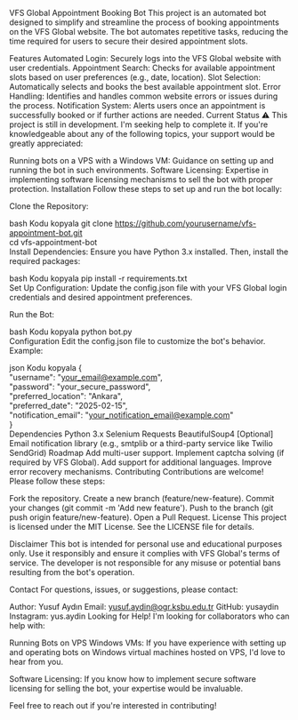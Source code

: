 VFS Global Appointment Booking Bot
This project is an automated bot designed to simplify and streamline the process of booking appointments on the VFS Global website. The bot automates repetitive tasks, reducing the time required for users to secure their desired appointment slots.

Features
Automated Login: Securely logs into the VFS Global website with user credentials.
Appointment Search: Checks for available appointment slots based on user preferences (e.g., date, location).
Slot Selection: Automatically selects and books the best available appointment slot.
Error Handling: Identifies and handles common website errors or issues during the process.
Notification System: Alerts users once an appointment is successfully booked or if further actions are needed.
Current Status
⚠️ This project is still in development.
I'm seeking help to complete it. If you're knowledgeable about any of the following topics, your support would be greatly appreciated:

Running bots on a VPS with a Windows VM: Guidance on setting up and running the bot in such environments.
Software Licensing: Expertise in implementing software licensing mechanisms to sell the bot with proper protection.
Installation
Follow these steps to set up and run the bot locally:

Clone the Repository:

bash
Kodu kopyala
git clone https://github.com/yourusername/vfs-appointment-bot.git  
cd vfs-appointment-bot  
Install Dependencies:
Ensure you have Python 3.x installed. Then, install the required packages:

bash
Kodu kopyala
pip install -r requirements.txt  
Set Up Configuration:
Update the config.json file with your VFS Global login credentials and desired appointment preferences.

Run the Bot:

bash
Kodu kopyala
python bot.py  
Configuration
Edit the config.json file to customize the bot's behavior. Example:

json
Kodu kopyala
{  
  "username": "your_email@example.com",  
  "password": "your_secure_password",  
  "preferred_location": "Ankara",  
  "preferred_date": "2025-02-15",  
  "notification_email": "your_notification_email@example.com"  
}  
Dependencies
Python 3.x
Selenium
Requests
BeautifulSoup4
[Optional] Email notification library (e.g., smtplib or a third-party service like Twilio SendGrid)
Roadmap
Add multi-user support.
Implement captcha solving (if required by VFS Global).
Add support for additional languages.
Improve error recovery mechanisms.
Contributing
Contributions are welcome! Please follow these steps:

Fork the repository.
Create a new branch (feature/new-feature).
Commit your changes (git commit -m 'Add new feature').
Push to the branch (git push origin feature/new-feature).
Open a Pull Request.
License
This project is licensed under the MIT License. See the LICENSE file for details.

Disclaimer
This bot is intended for personal use and educational purposes only. Use it responsibly and ensure it complies with VFS Global's terms of service. The developer is not responsible for any misuse or potential bans resulting from the bot's operation.

Contact
For questions, issues, or suggestions, please contact:

Author: Yusuf Aydın
Email: yusuf.aydin@ogr.ksbu.edu.tr
GitHub: yusaydin
Instagram: yus.aydin
Looking for Help!
I'm looking for collaborators who can help with:

Running Bots on VPS Windows VMs: If you have experience with setting up and operating bots on Windows virtual machines hosted on VPS, I'd love to hear from you.

Software Licensing: If you know how to implement secure software licensing for selling the bot, your expertise would be invaluable.

Feel free to reach out if you're interested in contributing!
